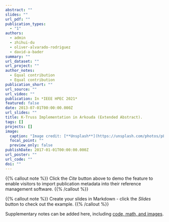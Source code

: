 ```yaml
---
abstract: ""
slides: ""
url_pdf: ""
publication_types:
  - "1"
authors:
  - admin
  - zhihui-du
  - oliver-alvarado-rodriguez
  - david-a-bader
summary: ""
url_dataset: ""
url_project: ""
author_notes:
  - Equal contribution
  - Equal contribution
publication_short: ""
url_source: ""
url_video: ""
publication: In *IEEE HPEC 2021*
featured: false
date: 2013-07-01T00:00:00.000Z
url_slides: ""
title: K-Truss Implementation in Arkouda (Extended Abstract).
tags: []
projects: []
image:
  caption: "Image credit: [**Unsplash**](https://unsplash.com/photos/pLCdAaMFLTE)"
  focal_point: ""
  preview_only: false
publishDate: 2017-01-01T00:00:00.000Z
url_poster: ""
url_code: ""
doi: ""
---
```


{{% callout note %}}
Click the *Cite* button above to demo the feature to enable visitors to import publication metadata into their reference management software.
{{% /callout %}}

{{% callout note %}}
Create your slides in Markdown - click the *Slides* button to check out the example.
{{% /callout %}}

Supplementary notes can be added here, including [code, math, and images](https://wowchemy.com/docs/writing-markdown-latex/).

